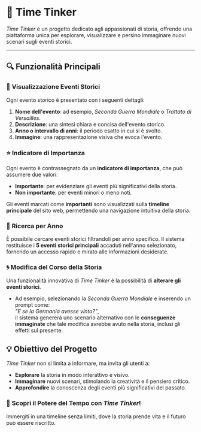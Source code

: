 # 🌟 **Time Tinker**  
_Time Tinker_ è un progetto dedicato agli appassionati di storia, offrendo una piattaforma unica per esplorare, visualizzare e persino immaginare nuovi scenari sugli eventi storici. 

---

## 🔍 **Funzionalità Principali**

### 📜 **Visualizzazione Eventi Storici**
Ogni evento storico è presentato con i seguenti dettagli:  
1. **Nome dell'evento**: ad esempio, *Seconda Guerra Mondiale* o *Trattato di Versailles*.  
2. **Descrizione**: una sintesi chiara e concisa dell'evento storico.  
3. **Anno o intervallo di anni**: il periodo esatto in cui si è svolto.  
4. **Immagine**: una rappresentazione visiva che evoca l'evento.  


### ⭐ **Indicatore di Importanza**
Ogni evento è contrassegnato da un **indicatore di importanza**, che può assumere due valori:  
- **Importante**: per evidenziare gli eventi più significativi della storia.  
- **Non importante**: per eventi minori o meno noti.  

Gli eventi marcati come **importanti** sono visualizzati sulla **timeline principale** del sito web, permettendo una navigazione intuitiva della storia.


### 🔎 **Ricerca per Anno**
È possibile cercare eventi storici filtrandoli per anno specifico. Il sistema restituisce i **5 eventi storici principali** accaduti nell'anno selezionato, fornendo un accesso rapido e mirato alle informazioni desiderate.


### 🌀 **Modifica del Corso della Storia**
Una funzionalità innovativa di _Time Tinker_ è la possibilità di **alterare gli eventi storici**.  
- Ad esempio, selezionando la *Seconda Guerra Mondiale* e inserendo un prompt come:  
  _"E se la Germania avesse vinto?"_,  
  il sistema genererà uno scenario alternativo con le **conseguenze immaginate** che tale modifica avrebbe avuto nella storia, inclusi gli effetti sul presente.


## 💡 **Obiettivo del Progetto**
_Time Tinker_ non si limita a informare, ma invita gli utenti a:  
- **Esplorare** la storia in modo interattivo e visivo.  
- **Immaginare** nuovi scenari, stimolando la creatività e il pensiero critico.  
- **Approfondire** la conoscenza degli eventi più significativi del passato.  


### 🚀 **Scopri il Potere del Tempo con _Time Tinker_!**
Immergiti in una timeline senza limiti, dove la storia prende vita e il futuro può essere riscritto.